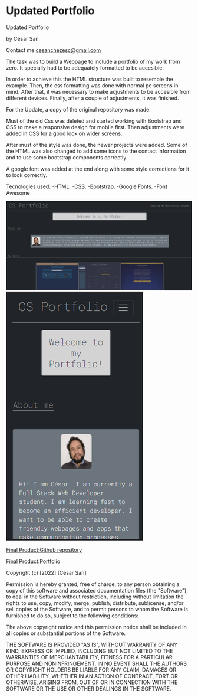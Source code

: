 # Updated Portfolio
Updated Portfolio

by Cesar San

Contact me cesanchezesc@gmail.com

The task was to build a Webpage to include a portfolio of my work from zero. It specially had to be adequately formatted to be accesible. 

In order to achieve this the HTML structure was built to resemble the example.
Then, the css formatting was done with normal pc screens in mind.
After that, it was necessary to make adjustments to be accesible from different devices. Finally, after a couple of adjustments, it was finished.

For the Update, a copy of the original repository was made. 

Must of the old Css was deleted and started working with Bootstrap and CSS to make a responsive design for mobile first. Then adjustments were added in CSS for a good look on wider screens.

After must of the style was done, the newer projects were added. Some of the HTML was also changed to add some icons to the contact information and to use some bootstrap components correctly.

A google font was added at the end along with some style corrections for it to look correctly.

Tecnologies used:
-HTML.
-CSS.
-Bootstrap.
-Google Fonts.
-Font Awesome


![Screenshot of the webpage showing it working as expected](./assets/img/screenshot.png)
![Screenshot of the webpage showing it working as expected](./assets/img/screenshot2.png)

 [Final Product:Github repository](https://github.com/csancheze/Portfolio/)

 [Final Product:Portfolio](https://csancheze.github.io/Portfolio/)
 
 Copyright (c) [2022] [Cesar San]

Permission is hereby granted, free of charge, to any person obtaining a copy of this software and associated documentation files (the "Software"), to deal in the Software without restriction, including without limitation the rights to use, copy, modify, merge, publish, distribute, sublicense, and/or sell copies of the Software, and to permit persons to whom the Software is furnished to do so, subject to the following conditions:

The above copyright notice and this permission notice shall be included in all copies or substantial portions of the Software.

THE SOFTWARE IS PROVIDED "AS IS", WITHOUT WARRANTY OF ANY KIND, EXPRESS OR IMPLIED, INCLUDING BUT NOT LIMITED TO THE WARRANTIES OF MERCHANTABILITY, FITNESS FOR A PARTICULAR PURPOSE AND NONINFRINGEMENT. IN NO EVENT SHALL THE AUTHORS OR COPYRIGHT HOLDERS BE LIABLE FOR ANY CLAIM, DAMAGES OR OTHER LIABILITY, WHETHER IN AN ACTION OF CONTRACT, TORT OR OTHERWISE, ARISING FROM, OUT OF OR IN CONNECTION WITH THE SOFTWARE OR THE USE OR OTHER DEALINGS IN THE SOFTWARE.
